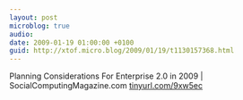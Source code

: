 ```yaml
---
layout: post
microblog: true
audio: 
date: 2009-01-19 01:00:00 +0100
guid: http://xtof.micro.blog/2009/01/19/t1130157368.html
---
```

Planning Considerations For Enterprise 2.0 in 2009 | SocialComputingMagazine.com [tinyurl.com/9xw5ec](http://tinyurl.com/9xw5ec)
